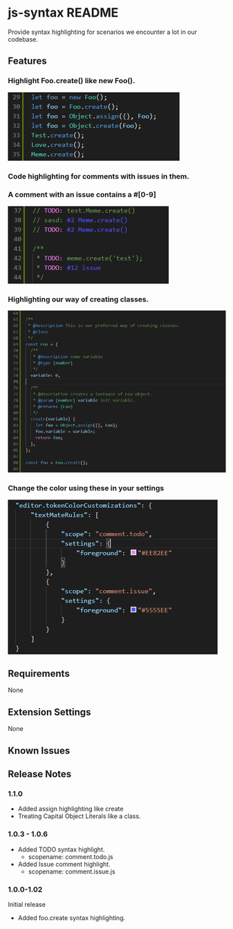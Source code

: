 # js-syntax README

Provide syntax highlighting for scenarios we encounter a lot in our codebase.

## Features

### Highlight Foo.create() like new Foo(). 

![Foo.create Highlighting](./images/objectcreate.png)

### Code highlighting for comments with issues in them.
### A comment with an issue contains a #[0-9]

![TODO && Issues](./images/comments.png)

### Highlighting our way of creating classes.

![Foo.create Highlighting](./images/classcreation.png)

### Change the color using these in your settings

![Color Settings](./images/colorsettings.png)

## Requirements

None

## Extension Settings

None

## Known Issues

## Release Notes

### 1.1.0

- Added assign highlighting like create
- Treating Capital Object Literals like a class.

### 1.0.3 - 1.0.6

- Added TODO syntax highlight.
  - scopename: comment.todo.js
- Added Issue comment highlight.
  - scopename: comment.issue.js

### 1.0.0-1.02

Initial release
- Added foo.create syntax highlighting.
